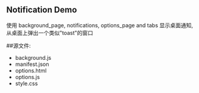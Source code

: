 ﻿Notification Demo
------------------
使用 background_page, notifications, options_page and tabs
显示桌面通知, 从桌面上弹出一个类似"toast"的窗口

##源文件:
 - background.js
 - manifest.json
 - options.html
 - options.js
 - style.css